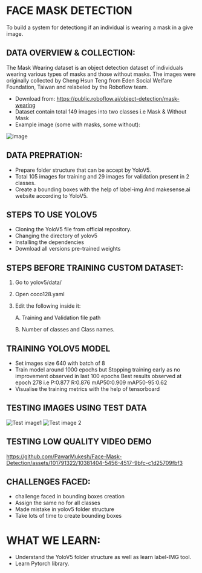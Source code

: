 # FACE MASK DETECTION
To build a system for detectiong if an individual is wearing a mask in a give image.

## DATA OVERVIEW & COLLECTION:
The Mask Wearing dataset is an object detection dataset of individuals wearing various types of masks and those without masks. The images were originally collected by Cheng Hsun Teng from Eden Social Welfare Foundation, Taiwan and relabeled by the Roboflow team.

* Download from: https://public.roboflow.ai/object-detection/mask-wearing
* Dataset contain total 149 images into two classes i.e Mask & Without Mask
* Example image (some with masks, some without):
  
![image](https://github.com/PawarMukesh/Face-Mask-Detection/assets/101791322/747497ce-ebde-4964-9283-3438eb133b34)


## DATA PREPRATION:
* Prepare folder structure that can be accept by YoloV5.
* Total 105 images for training and 29 images for validation present in 2 classes.
* Create a bounding boxes with the help of label-img And makesense.ai website according to YoloV5.

## STEPS TO USE YOLOV5
* Cloning the YoloV5 file from official repository.
* Changing the directory of yolov5
* Installing the dependencies
* Download all versions pre-trained weights

## STEPS BEFORE TRAINING CUSTOM DATASET:
1. Go to yolov5/data/
2. Open coco128.yaml
3. Edit the following inside it:

     A. Training and Validation file path

     B. Number of classes and Class names.

## TRAINING YOLOV5 MODEL
* Set images size 640 with batch of 8
* Train model around 1000 epochs but Stopping training early as no improvement observed in last 100 epochs Best results observed at epoch 278 i.e P:0.877    R:0.876      mAP50:0.909   mAP50-95:0.62
* Visualise the training metrics with the help of tensorboard

## TESTING IMAGES USING TEST DATA
![Test image1](https://github.com/PawarMukesh/Face-Mask-Detection/assets/101791322/123b0cd3-48c4-4a1d-9e6c-80d3a918f669)
![Test image 2](https://github.com/PawarMukesh/Face-Mask-Detection/assets/101791322/3ae5be9f-4e1e-42b4-9451-acd37552c94c)


## TESTING LOW QUALITY VIDEO DEMO
https://github.com/PawarMukesh/Face-Mask-Detection/assets/101791322/10381404-5456-4517-9bfc-c1d25709fbf3

## CHALLENGES FACED:
*	challenge faced in bounding boxes creation
*	Assign the same no for all classes
*	Made mistake in yolov5 folder structure
*	Take lots of time to create bounding boxes

# WHAT WE LEARN:
*	Understand the YoloV5 folder structure as well as learn label-IMG tool.
*	Learn Pytorch library.


